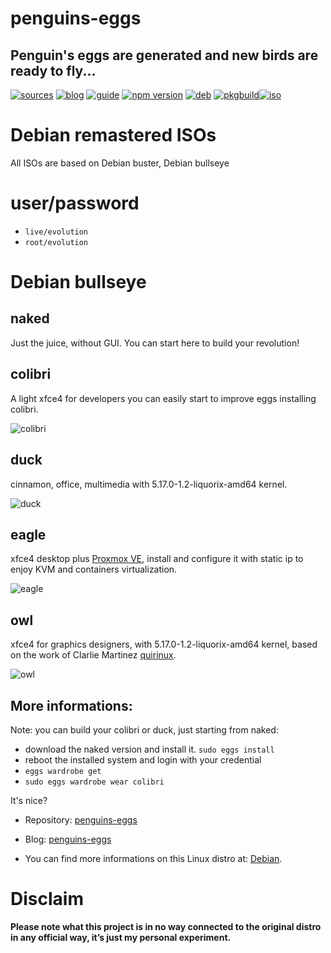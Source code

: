 penguins-eggs
=============

## Penguin&#39;s eggs are generated and new birds are ready to fly...
[![sources](https://img.shields.io/badge/github-sources-cyan)](https://github.com/pieroproietti/penguins-eggs)
[![blog](https://img.shields.io/badge/blog-penguin's%20eggs-cyan)](https://penguins-eggs.net)
[![guide](https://img.shields.io/badge/guide-penguin's%20eggs-cyan)](https://penguins-eggs.net/docs/Tutorial/eggs-users-guide)
[![npm version](https://img.shields.io/npm/v/penguins-eggs.svg)](https://npmjs.org/package/penguins-eggs)
[![deb](https://img.shields.io/badge/deb-packages-blue)](https://sourceforge.net/projects/penguins-eggs/files/DEBS)
[![pkgbuild](https://img.shields.io/badge/pkgbuild-packages-blue)](https://sourceforge.net/projects/penguins-eggs/files/PKGBUILD)[![iso](https://img.shields.io/badge/iso-images-cyan)](https://sourceforge.net/projects/penguins-eggs/files/ISOS)

# Debian remastered ISOs

All ISOs are based on Debian buster, Debian bullseye

# user/password
* ```live/evolution```
* ```root/evolution```

# Debian bullseye

## **naked**
Just the juice, without GUI. You can start here to build your revolution!

##  **colibri**
A light xfce4 for developers you can easily start to improve eggs installing colibri.

![colibri](https://a.fsdn.com/con/app/proj/penguins-eggs/screenshots/colibri.png/245/183)

## **duck**
cinnamon, office, multimedia with 5.17.0-1.2-liquorix-amd64 kernel.

![duck](https://a.fsdn.com/con/app/proj/penguins-eggs/screenshots/duck.png/245/183)
 
## **eagle**
xfce4 desktop plus [Proxmox VE](https://www.proxmox.com/en/proxmox-ve), install and configure it with static ip to enjoy KVM and containers virtualization.

![eagle](https://a.fsdn.com/con/app/proj/penguins-eggs/screenshots/eagle.png/245/183)

## **owl**
xfce4 for graphics designers, with 5.17.0-1.2-liquorix-amd64 kernel, based on the work of Clarlie Martinez 
 [quirinux](https://quirinux.org/).

![owl](https://a.fsdn.com/con/app/proj/penguins-eggs/screenshots/owl.png/245/183)

## More informations:

Note: you can build your colibri or duck, just starting from naked:

* download the naked version and install it. ```sudo eggs install```
* reboot the installed system and login with your credential
* ```eggs wardrobe get```
* ```sudo eggs wardrobe wear colibri```

It's nice?

* Repository: [penguins-eggs](https://github.com/pieroproietti/penguins-eggs)
* Blog: [penguins-eggs](https://penguins-eggs.net)

* You can find more informations on this Linux distro at: [Debian](https://debian.org/).


# Disclaim
__Please note what this project is in no way connected to the original distro in any official way, it’s just my personal experiment.__


